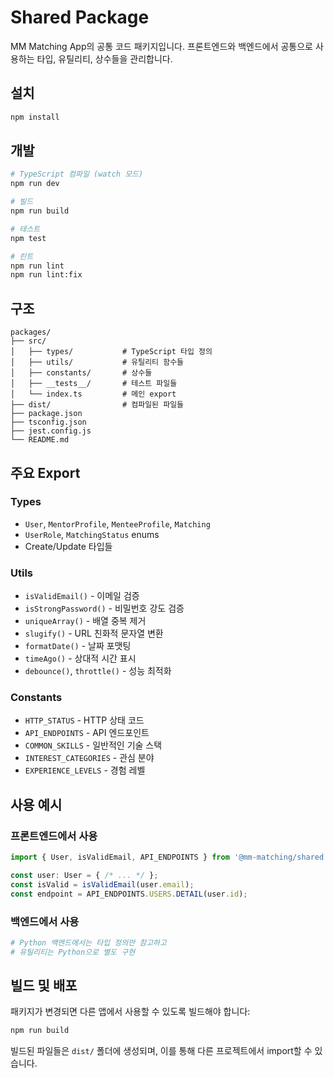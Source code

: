 # Shared Package

MM Matching App의 공통 코드 패키지입니다. 프론트엔드와 백엔드에서 공통으로 사용하는 타입, 유틸리티, 상수들을 관리합니다.

## 설치

```bash
npm install
```

## 개발

```bash
# TypeScript 컴파일 (watch 모드)
npm run dev

# 빌드
npm run build

# 테스트
npm test

# 린트
npm run lint
npm run lint:fix
```

## 구조

```
packages/
├── src/
│   ├── types/           # TypeScript 타입 정의
│   ├── utils/           # 유틸리티 함수들
│   ├── constants/       # 상수들
│   ├── __tests__/       # 테스트 파일들
│   └── index.ts         # 메인 export
├── dist/                # 컴파일된 파일들
├── package.json
├── tsconfig.json
├── jest.config.js
└── README.md
```

## 주요 Export

### Types
- `User`, `MentorProfile`, `MenteeProfile`, `Matching`
- `UserRole`, `MatchingStatus` enums
- Create/Update 타입들

### Utils
- `isValidEmail()` - 이메일 검증
- `isStrongPassword()` - 비밀번호 강도 검증
- `uniqueArray()` - 배열 중복 제거
- `slugify()` - URL 친화적 문자열 변환
- `formatDate()` - 날짜 포맷팅
- `timeAgo()` - 상대적 시간 표시
- `debounce()`, `throttle()` - 성능 최적화

### Constants
- `HTTP_STATUS` - HTTP 상태 코드
- `API_ENDPOINTS` - API 엔드포인트
- `COMMON_SKILLS` - 일반적인 기술 스택
- `INTEREST_CATEGORIES` - 관심 분야
- `EXPERIENCE_LEVELS` - 경험 레벨

## 사용 예시

### 프론트엔드에서 사용
```typescript
import { User, isValidEmail, API_ENDPOINTS } from '@mm-matching/shared';

const user: User = { /* ... */ };
const isValid = isValidEmail(user.email);
const endpoint = API_ENDPOINTS.USERS.DETAIL(user.id);
```

### 백엔드에서 사용
```python
# Python 백엔드에서는 타입 정의만 참고하고
# 유틸리티는 Python으로 별도 구현
```

## 빌드 및 배포

패키지가 변경되면 다른 앱에서 사용할 수 있도록 빌드해야 합니다:

```bash
npm run build
```

빌드된 파일들은 `dist/` 폴더에 생성되며, 이를 통해 다른 프로젝트에서 import할 수 있습니다.
